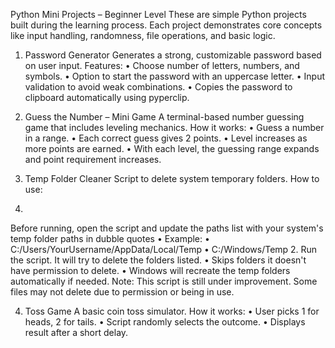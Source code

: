 Python Mini Projects – Beginner Level
These are simple Python projects built during the learning process. Each project demonstrates core concepts like input handling, randomness, file operations, and basic logic.
 
1. Password Generator
Generates a strong, customizable password based on user input.
Features:
• 
Choose number of letters, numbers, and symbols.
• 
Option to start the password with an uppercase letter.
• 
Input validation to avoid weak combinations.
• 
Copies the password to clipboard automatically using pyperclip.
 
2. Guess the Number – Mini Game
A terminal-based number guessing game that includes leveling mechanics.
How it works:
• 
Guess a number in a range.
• 
Each correct guess gives 2 points.
• 
Level increases as more points are earned.
• 
With each level, the guessing range expands and point requirement increases.
 
3. Temp Folder Cleaner
Script to delete system temporary folders.
How to use:
1. 
Before running, open the script and update the paths list with your system's temp folder paths in dubble quotes
• 
Example:
• 
C:/Users/YourUsername/AppData/Local/Temp
• 
C:/Windows/Temp
2. 
Run the script. It will try to delete the folders listed.
• 
Skips folders it doesn't have permission to delete.
• 
Windows will recreate the temp folders automatically if needed.
Note: This script is still under improvement. Some files may not delete due to permission or being in use.
 
4. Toss Game
A basic coin toss simulator.
How it works:
• 
User picks 1 for heads, 2 for tails.
• 
Script randomly selects the outcome.
• 
Displays result after a short delay.
